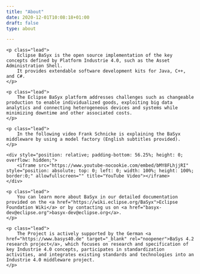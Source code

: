 ```yaml
---
title: "About"
date: 2020-12-01T10:08:18+01:00
draft: false
type: about

---
```



<div class="col-md-12">
        
	<p class="lead">
		Eclipse BaSyx is the open source implementation of the key concepts defined by Platform Industrie 4.0, such as the Asset Administration Shell. 
		It provides extendable software development kits for Java, C++, and C#.
	</p>

	<p class="lead">
		The Eclipse BaSyx platform addresses challenges such as changeable production to enable individualized goods, exploiting big data analytics and connecting heterogeneous devices and systems while minimizing downtime and other associated costs.
	</p>

	<p class="lead">
		In the following video Frank Schnicke is explaining the BaSyx middleware by using a model factory (English subtitles provided).
	</p>


       
</div>

<div class="col-md-12">
	
	<div style="position: relative; padding-bottom: 56.25%; height: 0; overflow: hidden;">
		<iframe src="https://www.youtube-nocookie.com/embed/bMY8FLhjjRI" style="position: absolute; top: 0; left: 0; width: 100%; height: 100%; border:0;" allowfullscreen="" title="YouTube Video"></iframe>
	</div>	
   
</div>

<div class="col-md-12">

	<p class="lead">
		You can learn more about BaSyx in our detailed documentation provided on the <a href="https://wiki.eclipse.org/BaSyx">Eclipse Foundation Wiki</a> or by contacting us on <a href="basyx-dev@eclipse.org">basyx-dev@eclipse.org</a>.
	</p>

	<p class="lead">
		The Project is actively supported by the German <a href="https://www.basys40.de" target="_blank" rel="noopener">BaSys 4.2 research project</a>, which focuses on research and specification of key Industrie 4.0 concepts, participates in standardization activities, and integrates existing standards and technologies into an Industrie 4.0 middleware project. 
	</p>

</div>

 
 
